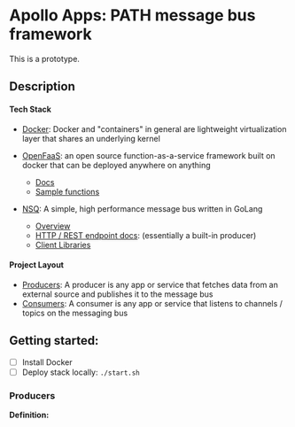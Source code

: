 # Apollo Apps: PATH message bus framework

This is a prototype.

## Description

#### Tech Stack

- [Docker](https://docker.io): Docker and "containers" in general are lightweight virtualization layer that shares an underlying kernel

- [OpenFaaS](https://openfaas.com): an open source function-as-a-service framework built on docker that can be deployed anywhere on anything

  - [Docs](https://docs.openfaas.com/)
  - [Sample functions](https://github.com/openfaas/faas/tree/master/sample-functions)

- [NSQ](https://nsq.io): A simple, high performance message bus written in GoLang
  - [Overview](https://nsq.io/deployment/topology_patterns.html)
  - [HTTP / REST endpoint docs](https://nsq.io/components/nsqd.html#http-api): (essentially a built-in producer)
  - [Client Libraries](https://nsq.io/clients/client_libraries.html)

#### Project Layout

- [Producers](/producers): A producer is any app or service that fetches data from an external source and publishes it to the message bus
- [Consumers](/consumers): A consumer is any app or service that listens to channels / topics on the messaging bus

## Getting started:

- [ ] Install Docker
- [ ] Deploy stack locally: `./start.sh`

### Producers

**Definition:**
